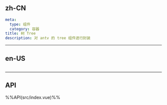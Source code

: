 ## zh-CN
```yaml
meta:
  type: 组件
  category: 容器
title: 树 Tree
description: 对 antv 的 tree 组件进行封装
```
---
## en-US
```yaml

```
---


## API

%%API(src/index.vue)%%


